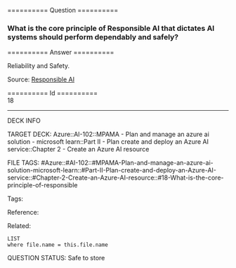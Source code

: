 ========== Question ==========  

### What is the core principle of Responsible AI that dictates AI systems should perform dependably and safely?  

========== Answer ==========  

Reliability and Safety.

Source: [Responsible AI](https://learn.microsoft.com/en-us/training/modules/prepare-azure-ai-development/6-responsible-ai)

========== Id ==========  
18

---

DECK INFO

TARGET DECK: Azure::AI-102::MPAMA - Plan and manage an azure ai solution - microsoft learn::Part II - Plan create and deploy an Azure AI service::Chapter 2 - Create an Azure AI resource

FILE TAGS: #Azure::#AI-102::#MPAMA-Plan-and-manage-an-azure-ai-solution-microsoft-learn::#Part-II-Plan-create-and-deploy-an-Azure-AI-service::#Chapter-2-Create-an-Azure-AI-resource::#18-What-is-the-core-principle-of-responsible

Tags:

Reference:

Related:

```dataview
LIST
where file.name = this.file.name
```

QUESTION STATUS: Safe to store
